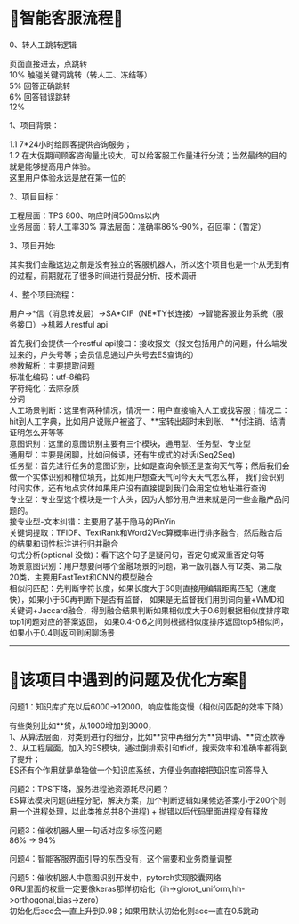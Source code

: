 # :running:智能客服流程:running:

0、转人工跳转逻辑

页面直接进去，点跳转<br> 10%
触碰关键词跳转（转人工、冻结等）<br> 5%
回答正确跳转<br> 6%
回答错误跳转<br> 12%

1、项目背景：

1.1 7*24小时给顾客提供咨询服务；<br>
1.2 在大促期间顾客咨询量比较大，可以给客服工作量进行分流；当然最终的目的就是能够提高用户体验。<br>
这里用户体验永远是放在第一位的

2、项目目标：

工程层面：TPS 800、响应时间500ms以内<br>
业务层面：转人工率30%
算法层面：准确率86%-90%，召回率：（暂定）

3、项目开始:

其实我们金融这边之前是没有独立的客服机器人，所以这个项目也是一个从无到有的过程，前期就花了很多时间进行竞品分析、技术调研

4、整个项目流程：

用户->*信（消息转发层）->SA\*CIF（NE\*TY长连接）->智能客服业务系统（服务接口）->机器人restful api <br>

首先我们会提供一个restful api接口：接收报文（报文包括用户的问题，什么端发过来的，户头号等；会员信息通过户头号去ES查询的）<br>
参数解析：主要提取问题<br>
标准化编码：utf-8编码<br>
字符纯化：去除杂质<br>
分词<br>
人工场景判断：这里有两种情况，情况一：用户直接输入人工或找客服；情况二：hit到人工字典，比如用户说账户被盗了、\**宝转出超时未到账、
\**付注销、结清证明怎么开等等<br>
意图识别：这里的意图识别主要有三个模块，通用型、任务型、专业型<br>
通用型：主要是闲聊，比如问候语，还有生成式的对话(Seq2Seq)<br>
任务型：首先进行任务的意图识别，比如是查询余额还是查询天气等；然后我们会做一个实体识别和槽位填充，比如用户想查天气问今天天气怎么样，
我们会识别时间实体，还有地点实体如果用户没有直接提到我们会用定位地址进行查询<br>
专业型：专业型这个模块是一个大头，因为大部分用户进来就是问一些金融产品问题的。<br>
接专业型-文本纠错：主要用了基于隐马的PinYin<br>
关键词提取：TFIDF、TextRank和Word2Vec算概率进行排序融合，然后融合后的结果和词性标注进行归并融合<br>
句式分析(optional 没做)：看下这个句子是疑问句，否定句或双重否定句等<br>
场景意图识别：用户想要问哪个金融场景的问题，第一版机器人有12类、第二版20类，主要用FastText和CNN的模型融合<br>
相似问匹配：先判断字符长度，如果长度大于60则直接用编辑距离匹配（速度快），如果小于60再判断下是否有监督，
如果是无监督我们用到词向量+WMD和关键词+Jaccard融合，得到融合结果判断如果相似度大于0.6则根据相似度排序取top1问题对应的答案返回，
如果0.4-0.6之间则根据相似度排序返回top5相似问，如果小于0.4则返回到闲聊场景

---

# :running:该项目中遇到的问题及优化方案:running:

问题1：知识库扩充以后6000->12000，响应性能变慢（相似问匹配的效率下降）

有些类别比如\**贷，从1000增加到3000，<br>
1、从算法层面，对类别进行的细分，比如\**贷中再细分为\**贷申请、\**贷还款等<br>
2、从工程层面，加入的ES模块，通过倒排索引和tfidf，搜索效率和准确率都得到了提升；<br>
ES还有个作用就是单独做一个知识库系统，方便业务直接把知识库问答导入

问题2：TPS下降，服务进程池资源耗尽问题？<br>
ES算法模块问题(进程分配，解决方案，加个判断逻辑如果候选答案小于200个则用一个进程处理，以此类推总共8个进程) + 抛错以后代码里面进程没有释放

问题3：催收机器人里一句话对应多标签问题<br>
86% -> 94%

问题4：智能客服界面引导的东西没有，这个需要和业务商量调整<br>

问题5：催收机器人中意图识别开发中，pytorch实现胶囊网络<br>
GRU里面的权重一定要像keras那样初始化（ih->glorot_uniform,hh->orthogonal,bias->zero）<br>
初始化后acc会一直上升到0.98；如果用默认初始化则acc一直在0.5跳动
